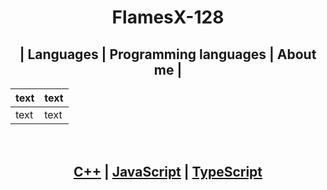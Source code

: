 <h1 align ="center">
FlamesX-128
</h1>

<h2 align ="center">
  | Languages | <a href="user-content-LP"></a>Programming languages | About me |
</h2>

  <p align="center">

  | text | text |
  | ---- | ---- |
  | text | text |
  
</p>

<h1 id= "LP">
  <a id="user-content-LP" class="anchor" aria-hidden="true" href="#-LP"></a></h1>


<h2 align="center">
  <br><a href="https://es.wikipedia.org/wiki/Dev-C%2B%2B">C++</a> | <a href="https://es.wikipedia.org/wiki/JavaScript">JavaScript</a> | <a href="https://es.wikipedia.org/wiki/TypeScript">TypeScript</a>
</h2>

<!--
**FlamesX-128/FlamesX-128** is a ✨ _special_ ✨ repository because its `README.md` (this file) appears on your GitHub profile.

Here are some ideas to get you started:

- 🔭 I’m currently working on ...
- 🌱 I’m currently learning ...
- 👯 I’m looking to collaborate on ...
- 🤔 I’m looking for help with ...
- 💬 Ask me about ...
- 📫 How to reach me: ...
- 😄 Pronouns: ...
- ⚡ Fun fact: ...
-->

